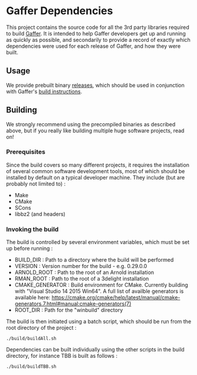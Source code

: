 Gaffer Dependencies
===================

This project contains the source code for all the 3rd party libraries required to build [Gaffer](https://github.com/GafferHQ/gaffer). It is intended to help Gaffer developers get up and running as quickly as possible, and secondarily to provide a record of exactly which dependencies were used for each release of Gaffer, and how they were built.

Usage
-----

We provide prebuilt binary [releases](https://github.com/GafferHQ/dependencies/releases), which should be used in conjunction with Gaffer's [build instructions](https://github.com/GafferHQ/gaffer#building).

Building
--------

We strongly recommend using the precompiled binaries as described above, but if you really like building multiple huge software projects, read on!

### Prerequisites

Since the build covers so many different projects, it requires the installation of several common software development tools, most of which should be installed by default on a typical developer machine. They include (but are probably not limited to) :

- Make
- CMake
- SCons
- libbz2 (and headers)

### Invoking the build

The build is controlled by several environment variables, which must be set up before running :

- BUILD_DIR : Path to a directory where the build will be performed
- VERSION : Version number for the build - e.g. 0.29.0.0
- ARNOLD_ROOT : Path to the root of an Arnold installation
- RMAN_ROOT : Path to the root of a 3delight installation
- CMAKE_GENERATOR : Build environment for CMake. Currently building with "Visual Studio 14 2015 Win64". A full list of availble generators is available here: https://cmake.org/cmake/help/latest/manual/cmake-generators.7.html#manual:cmake-generators(7)
- ROOT_DIR : Path for the "winbuild" directory

The build is then initiated using a batch script, which should be run from the root directory of the project :

```
./build/buildAll.sh
```

Dependencies can be built individually using the other scripts in the build directory, for instance TBB is built as follows :

```
./build/buildTBB.sh
```
